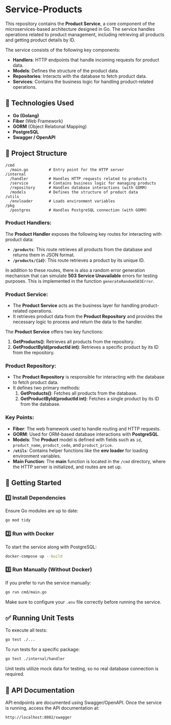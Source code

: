 # Service-Products

This repository contains the **Product Service**, a core component of the microservices-based architecture designed in Go. The service handles operations related to product management, including retrieving all products and getting product details by ID.

The service consists of the following key components:

- **Handlers**: HTTP endpoints that handle incoming requests for product data.
- **Models**: Defines the structure of the product data.
- **Repositories**: Interacts with the database to fetch product data.
- **Services**: Contains the business logic for handling product-related operations.

## 📌 Technologies Used

- **Go (Golang)**
- **Fiber** (Web Framework)
- **GORM** (Object Relational Mapping)
- **PostgreSQL**
- **Swagger / OpenAPI**

## 📂 Project Structure

```
/cmd
  /main.go         # Entry point for the HTTP server
/internal
  /handler         # Handles HTTP requests related to products
  /service         # Contains business logic for managing products
  /repository      # Handles database interactions (with GORM)
  /models          # Defines the structure of product data
/utils
  /envloader       # Loads environment variables
/pkg
  /postgres        # Handles PostgreSQL connection (with GORM)
```

### **Product Handlers**:

The **Product Handler** exposes the following key routes for interacting with product data:

- **`/products`**: This route retrieves all products from the database and returns them in JSON format.
- **`/products/{id}`**: This route retrieves a product by its unique ID.

In addition to these routes, there is also a random error generation mechanism that can simulate **503 Service Unavailable** errors for testing purposes. This is implemented in the function `generateRandom503Error`.

### **Product Service**:

- The **Product Service** acts as the business layer for handling product-related operations.
- It retrieves product data from the **Product Repository** and provides the necessary logic to process and return the data to the handler.

The **Product Service** offers two key functions:
1. **GetProducts()**: Retrieves all products from the repository.
2. **GetProductById(productId int)**: Retrieves a specific product by its ID from the repository.

### **Product Repository**:

- The **Product Repository** is responsible for interacting with the database to fetch product data.
- It defines two primary methods:
  1. **GetProducts()**: Fetches all products from the database.
  2. **GetProductById(productId int)**: Fetches a single product by its ID from the database.

### Key Points:

- **Fiber**: The web framework used to handle routing and HTTP requests.
- **GORM**: Used for ORM-based database interactions with **PostgreSQL**.
- **Models**: The **Product** model is defined with fields such as `id`, `product_name`, `product_code`, and `product_price`.
- **`/utils`**: Contains helper functions like the **env loader** for loading environment variables.
- **Main Function**: The **main** function is located in the `/cmd` directory, where the HTTP server is initialized, and routes are set up.

## 🚀 Getting Started

### 1️⃣ Install Dependencies

Ensure Go modules are up to date:

```sh
go mod tidy
```

### 2️⃣ Run with Docker

To start the service along with PostgreSQL:

```sh
docker-compose up --build
```

### 3️⃣ Run Manually (Without Docker)

If you prefer to run the service manually:

```sh
go run cmd/main.go
```

Make sure to configure your `.env` file correctly before running the service.

## ✅ Running Unit Tests

To execute all tests:

```sh
go test ./...
```

To run tests for a specific package:

```sh
go test ./internal/handler
```

Unit tests utilize mock data for testing, so no real database connection is required.

## 📖 API Documentation

API endpoints are documented using Swagger/OpenAPI. Once the service is running, access the API documentation at:

```
http://localhost:8082/swagger
```
